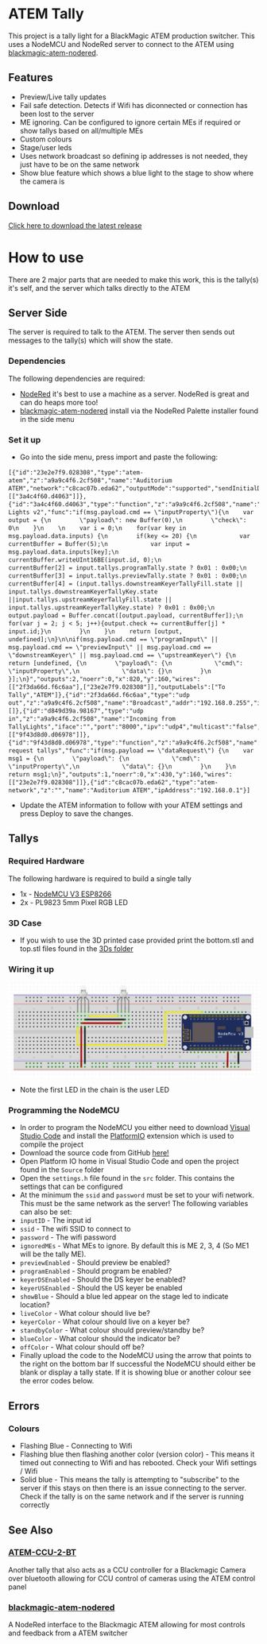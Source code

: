 # ATEM Tally
This project is a tally light for a BlackMagic ATEM production switcher. This uses a NodeMCU and NodeRed server to connect to the ATEM using [blackmagic-atem-nodered](https://www.npmjs.com/package/blackmagic-atem-nodered).

## Features
* Preview/Live tally updates
* Fail safe detection. Detects if Wifi has diconnected or connection has been lost to the server
* ME ignoring. Can be configured to ignore certain MEs if required or show tallys based on all/multiple MEs
* Custom colours
* Stage/user leds
* Uses network broadcast so defining ip addresses is not needed, they just have to be on the same network
* Show blue feature which shows a blue light to the stage to show where the camera is

## Download
[Click here to download the latest release](https://github.com/Kardinia-Church/ATEM-Tally/releases)

# How to use
There are 2 major parts that are needed to make this work, this is the tally(s) it's self, and the server which talks directly to the ATEM
## Server Side
The server is required to talk to the ATEM. The server then sends out messages to the tally(s) which will show the state.
### Dependencies 
The following dependencies are required:
* [NodeRed](https://nodered.org/docs/getting-started/local) it's best to use a machine as a server. NodeRed is great and can do heaps more too!
* [blackmagic-atem-nodered](https://www.npmjs.com/package/blackmagic-atem-nodered) install via the NodeRed Palette installer found in the side menu
### Set it up
* Go into the side menu, press import and paste the following:
```
[{"id":"23e2e7f9.028308","type":"atem-atem","z":"a9a9c4f6.2cf508","name":"Auditorium ATEM","network":"c8cac07b.eda62","outputMode":"supported","sendInitialData":"yes","sendStatusUpdates":"yes","x":630,"y":160,"wires":[["3a4c4f60.d4063"]]},{"id":"3a4c4f60.d4063","type":"function","z":"a9a9c4f6.2cf508","name":"Tally Lights v2","func":"if(msg.payload.cmd == \"inputProperty\"){\n    var output = {\n        \"payload\": new Buffer(0),\n        \"check\": 0\n    }\n    \n    var i = 0;\n    for(var key in msg.payload.data.inputs) {\n        if(key <= 20) {\n            var currentBuffer = Buffer(5);\n            var input = msg.payload.data.inputs[key];\n            currentBuffer.writeUInt16BE(input.id, 0);\n            currentBuffer[2] = input.tallys.programTally.state ? 0x01 : 0x00;\n            currentBuffer[3] = input.tallys.previewTally.state ? 0x01 : 0x00;\n            currentBuffer[4] = (input.tallys.downstreamKeyerTallyFill.state || input.tallys.downstreamKeyerTallyKey.state ||input.tallys.upstreamKeyerTallyFill.state || input.tallys.upstreamKeyerTallyKey.state) ? 0x01 : 0x00;\n            output.payload = Buffer.concat([output.payload, currentBuffer]);\n            for(var j = 2; j < 5; j++){output.check += currentBuffer[j] * input.id;}\n        }\n    }\n    return [output, undefined];\n}\n\nif(msg.payload.cmd == \"programInput\" || msg.payload.cmd == \"previewInput\" || msg.payload.cmd == \"downstreamKeyer\" || msg.payload.cmd == \"upstreamKeyer\") {\n    return [undefined, {\n        \"payload\": {\n            \"cmd\": \"inputProperty\",\n            \"data\": {}\n        }\n    }];\n}","outputs":2,"noerr":0,"x":820,"y":160,"wires":[["2f3da66d.f6c6aa"],["23e2e7f9.028308"]],"outputLabels":["To Tally","ATEM"]},{"id":"2f3da66d.f6c6aa","type":"udp out","z":"a9a9c4f6.2cf508","name":"Broadcast","addr":"192.168.0.255","iface":"","port":"5654","ipv":"udp4","outport":"","base64":false,"multicast":"broad","x":980,"y":120,"wires":[]},{"id":"d849d39a.98167","type":"udp in","z":"a9a9c4f6.2cf508","name":"Incoming from TallyLights","iface":"","port":"8000","ipv":"udp4","multicast":"false","group":"","datatype":"utf8","x":210,"y":160,"wires":[["9f43d8d0.d06978"]]},{"id":"9f43d8d0.d06978","type":"function","z":"a9a9c4f6.2cf508","name":"Data request tallys","func":"if(msg.payload == \"dataRequest\") {\n    var msg1 = {\n        \"payload\": {\n            \"cmd\": \"inputProperty\",\n            \"data\": {}\n        }\n    }\n    return msg1;\n}","outputs":1,"noerr":0,"x":430,"y":160,"wires":[["23e2e7f9.028308"]]},{"id":"c8cac07b.eda62","type":"atem-network","z":"","name":"Auditorium ATEM","ipAddress":"192.168.0.1"}]
```
* Update the ATEM information to follow with your ATEM settings and press Deploy to save the changes.

## Tallys
### Required Hardware
The following hardware is required to build a single tally
* 1x - [NodeMCU V3 ESP8266](https://components101.com/development-boards/nodemcu-esp8266-pinout-features-and-datasheet)
* 2x - PL9823 5mm Pixel RGB LED
### 3D Case
* If you wish to use the 3D printed case provided print the bottom.stl and top.stl files found in the [3Ds folder](https://github.com/Kardinia-Church/ATEM-Tally/tree/subscription-based/3Ds)
### Wiring it up
![Circuit Diagram](/images/circuitDiagram.png)
* Note the first LED in the chain is the user LED
### Programming the NodeMCU
* In order to program the NodeMCU you either need to download [Visual Studio Code](https://code.visualstudio.com/) and install the [PlatformIO](https://platformio.org/install/ide?install=vscode) extension which is used to compile the project
* Download the source code from GitHub [here!](https://github.com/Kardinia-Church/ATEM-Tally/releases)
* Open Platform IO home in Visual Studio Code and open the project found in the ``Source`` folder
* Open the ```settings.h``` file found in the ```src``` folder. This contains the settings that can be configured
* At the minimum the ```ssid``` and ```password``` must be set to your wifi network. This must be the same network as the server!
The following variables can also be set:
* ```inputID``` - The input id
* ```ssid``` - The wifi SSID to connect to
* ```password``` - The wifi password
* ```ignoredMEs``` - What MEs to ignore. By default this is ME 2, 3, 4 (So ME1 will be the tally ME).
* ```previewEnabled``` - Should preview be enabled?
* ```programEnabled``` - Should program be enabled?
* ```keyerDSEnabled``` - Should the DS keyer be enabled?
* ```keyerUSEnabled``` - Should the US keyer be enabled
* ```showBlue``` - Should a blue led appear on the stage led to indicate location?
* ```liveColor``` - What colour should live be?
* ```keyerColor``` - What colour should live on a keyer be?
* ```standbyColor``` - What colour should preview/standby be?
* ```blueColor``` - What colour should the indicator be?
* ```offColor``` - What colour should off be?
* Finally upload the code to the NodeMCU using the arrow that points to the right on the bottom bar
If successful the NodeMCU should either be blank or display a tally state. If it is showing blue or another colour see the error codes below.

## Errors
### Colours
* Flashing Blue - Connecting to Wifi
* Flashing blue then flashing another color (version color) - This means it timed out connecting to Wifi and has rebooted. Check your Wifi settings / Wifi
* Solid blue - This means the tally is attempting to "subscribe" to the server if this stays on then there is an issue connecting to the server. Check if the tally is on the same network and if the server is running correctly

## See Also
### [ATEM-CCU-2-BT](https://github.com/Kardinia-Church/ATEM-CCU-2-BT)
Another tally that also acts as a CCU controller for a Blackmagic Camera over bluetooth allowing for CCU control of cameras using the ATEM control panel
### [blackmagic-atem-nodered](https://www.npmjs.com/package/blackmagic-atem-nodered)
A NodeRed interface to the Blackmagic ATEM allowing for most controls and feedback from a ATEM switcher
